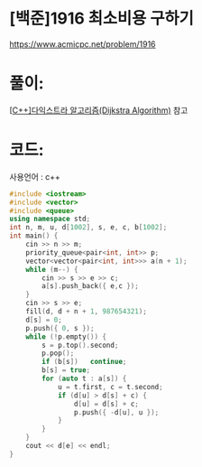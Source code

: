 # [백준]1916 최소비용 구하기

https://www.acmicpc.net/problem/1916

# 풀이:

[[C++\]다익스트라 알고리즘(Dijkstra Algorithm)](https://jyukki97.github.io/learn/2020-02-24-dijkstra/) 참고



# **코드:** 

사용언어 : c++
```c++
#include <iostream>
#include <vector>
#include <queue>
using namespace std;
int n, m, u, d[1002], s, e, c, b[1002];
int main() {
	cin >> n >> m;
	priority_queue<pair<int, int>> p;
	vector<vector<pair<int, int>>> a(n + 1);
	while (m--) {
		cin >> s >> e >> c;
		a[s].push_back({ e,c });
	}
	cin >> s >> e;
	fill(d, d + n + 1, 987654321);
	d[s] = 0;
	p.push({ 0, s });
	while (!p.empty()) {
		s = p.top().second;
		p.pop();
		if (b[s])	continue;
		b[s] = true;
		for (auto t : a[s]) {
			u = t.first, c = t.second;
			if (d[u] > d[s] + c) {
				d[u] = d[s] + c;
				p.push({ -d[u], u });
			}
		}
	}
	cout << d[e] << endl;
}
```

